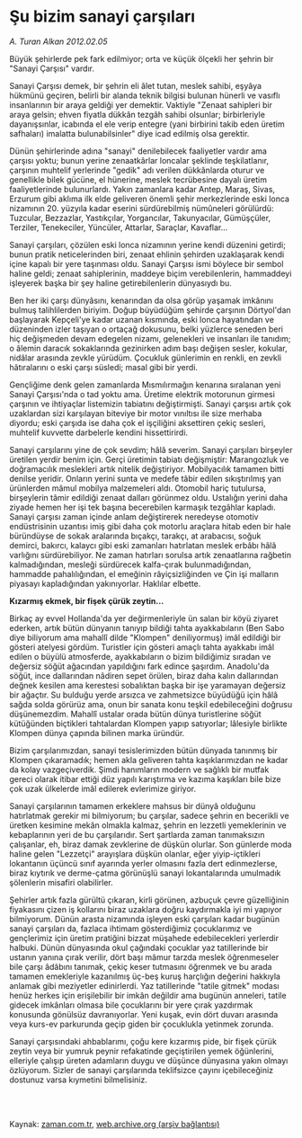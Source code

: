 # Şu bizim sanayi çarşıları

*A. Turan Alkan 2012.02.05*

<td class="columnist-detail">
<p>Büyük şehirlerde pek fark edilmiyor; orta ve küçük ölçekli her şehrin bir "Sanayi Çarşısı" vardır.</p>
<p>
<div id="haberMetinDiv">
<p>Sanayi Çarşısı demek, bir şehrin eli âlet tutan, meslek sahibi, eşyâya hükmünü geçiren, belirli bir alanda teknik bilgisi bulunan hünerli ve vasıflı insanlarının bir araya geldiği yer demektir. Vaktiyle "Zenaat sahipleri bir araya gelsin; ehven fiyatla dükkân tezgâh sahibi olsunlar; birbirleriyle dayanışsınlar, icabında el ele verip entegre (yani birbirini takib eden üretim safhaları) imalatta bulunabilsinler" diye icad edilmiş olsa gerektir.
<p>Dünün şehirlerinde adına "sanayi" denilebilecek faaliyetler vardır ama çarşısı yoktu; bunun yerine zenaatkârlar loncalar şeklinde teşkilatlanır, çarşının muhtelif yerlerinde "gedik" adı verilen dükkânlarda oturur ve genellikle bilek gücüne, el hünerine, meslek tecrübesine dayalı üretim faaliyetlerinde bulunurlardı. Yakın zamanlara kadar Antep, Maraş, Sivas, Erzurum gibi aklıma ilk elde geliveren önemli şehir merkezlerinde eski lonca nizamının 20. yüzyıla kadar eserini sürdürebilmiş nümûneleri görülürdü: Tuzcular, Bezzazlar, Yastıkçılar, Yorgancılar, Takunyacılar, Gümüşçüler, Terziler, Tenekeciler, Yüncüler, Attarlar, Saraçlar, Kavaflar...
<p> Sanayi çarşıları, çözülen eski lonca nizamının yerine kendi düzenini getirdi; bunun pratik neticelerinden biri, zenaat ehlinin şehirden uzaklaşarak kendi içine kapalı bir yere taşınması oldu. Sanayi Çarşısı ismi böylece bir sembol haline geldi; zenaat sahiplerinin, maddeye biçim verebilenlerin, hammaddeyi işleyerek başka bir şey haline getirebilenlerin dünyasıydı bu.
<p>Ben her iki çarşı dünyâsını, kenarından da olsa görüp yaşamak imkânını bulmuş talihlilerden biriyim. Doğup büyüdüğüm şehirde çarşının Dörtyol'dan başlayarak Kepçeli'ye kadar uzanan kısmında, eski lonca hayatından ve düzeninden izler taşıyan o ortaçağ dokusunu, belki yüzlerce seneden beri hiç değişmeden devam edegelen nizamı, gelenekleri ve insanları ile tanıdım; o âlemin daracık sokaklarında gezinirken adım başı değişen sesler, kokular, nidâlar arasında zevkle yürüdüm. Çocukluk günlerimin en renkli, en zevkli hâtıralarını o eski çarşı süsledi; masal gibi bir yerdi.
<p>Gençliğime denk gelen zamanlarda Mısmılırmağın kenarına sıralanan yeni Sanayi Çarşısı'nda o tad yoktu ama. Üretime elektrik motorunun girmesi çarşının ve ihtiyaçlar listemizin tabiatını değiştirmişti. Sanayi çarşısı artık çok uzaklardan sizi karşılayan biteviye bir motor vınıltısı ile size merhaba diyordu; eski çarşıda ise daha çok el işçiliğini aksettiren çekiç sesleri, muhtelif kuvvette darbelerle kendini hissettirirdi.
<p>Sanayi çarşılarını yine de çok sevdim; hâlâ severim. Sanayi çarşıları birşeyler üretilen yerdir benim için. Gerçi üretimin tabiatı değişmiştir: Marangozluk ve doğramacılık meslekleri artık nitelik değiştiriyor. Mobilyacılık tamamen bitti denilse yeridir. Onların yerini sunta ve medefe tâbir edilen sıkıştırılmış yan ürünlerden mâmul mobilya malzemeleri aldı. Otomobil hariç tutulursa, birşeylerin tâmir edildiği zenaat dalları görünmez oldu. Ustalığın yerini daha ziyade hemen her işi tek başına becerebilen karmaşık tezgâhlar kapladı. Sanayi çarşısı zaman içinde anlam değiştirerek neredeyse otomotiv endüstrisinin uzantısı imiş gibi daha çok motorlu araçlara hitab eden bir hale büründüyse de sokak aralarında bıçakçı, tarakçı, at arabacısı, soğuk demirci, bakırcı, kalaycı gibi eski zamanları hatırlatan meslek erbâbı hâlâ varlığını sürdürebiliyor. Ne zaman hatırları sorulsa artık zenaatlarına rağbetin kalmadığından, mesleği sürdürecek kalfa-çırak bulunmadığından, hammadde pahalılığından, el emeğinin râyiçsizliğinden ve Çin işi malların piyasayı kapladığından yakınıyorlar. Haklılar elbette.
<p><b>Kızarmış ekmek, bir fişek çürük zeytin...</b>
<p>Birkaç ay evvel Hollanda'da yer değirmenleriyle ün salan bir köyü ziyaret ederken, artık bütün dünyanın tanıyıp bildiği tahta ayakkabıların (Ben Sabo diye biliyorum ama mahallî dilde "Klompen" deniliyormuş) imâl edildiği bir gösteri atelyesi gördüm. Turistler için gösteri amaçlı tahta ayakkabı imâl edilen o büyülü atmosferde, ayakkabıların o bizim bildiğimiz sıradan ve değersiz söğüt ağacından yapıldığını fark edince şaşırdım. Anadolu'da söğüt, ince dallarından nâdiren sepet örülen, biraz daha kalın dallarından değnek kesilen ama kerestesi sobalıktan başka bir işe yaramayan değersiz bir ağaçtır. Su bulduğu yerde arsızca ve zahmetsizce büyüdüğü için hâlâ sağda solda görürüz ama, onun bir sanata konu teşkil edebileceğini doğrusu düşünemezdim. Mahallî ustalar orada bütün dünya turistlerine söğüt kütüğünden biçtikleri tahtalardan Klompen yapıp satıyorlar; lâlesiyle birlikte Klompen dünya çapında bilinen marka üründür.
<p>Bizim çarşılarımızdan, sanayi tesislerimizden bütün dünyada tanınmış bir Klompen çıkaramadık; hemen akla geliveren tahta kaşıklarımızdan ne kadar da kolay vazgeçiverdik. Şimdi hanımların modern ve sağlıklı bir mutfak gereci olarak itibar ettiği düz yapılı karıştırma ve kazıma kaşıkları bile bize çok uzak ülkelerde imâl edilerek evlerimize giriyor.
<p>Sanayi çarşılarının tamamen erkeklere mahsus bir dünyâ olduğunu hatırlatmak gerekir mi bilmiyorum; bu çarşılar, sadece şehrin en becerikli ve üretken kesimine mekân olmakla kalmaz, şehrin en lezzetli yemeklerinin ve kebaplarının yeri de bu çarşılarıdır. Sert şartlarda zaman tanımaksızın çalışanlar, eh, biraz damak zevklerine de düşkün olurlar. Son günlerde moda haline gelen "Lezzetçi" arayışlara düşkün olanlar, eğer yiyip-içtikleri lokantanın üçüncü sınıf ayarında yerler olmasını fazla dert edinmezlerse, biraz kıytırık ve derme-çatma görünüşlü sanayi lokantalarında umulmadık şölenlerin misafiri olabilirler.
<p>Şehirler artık fazla gürültü çıkaran, kirli görünen, azbuçuk çevre güzelliğinin fiyakasını çizen iş kollarını biraz uzaklara doğru kaydırmakla iyi mi yapıyor bilmiyorum. Dünün arasta nizamında işleyen eski çarşıları kadar bugünün sanayi çarşıları da, fazlaca ihtimam gösterdiğimiz çocuklarımız ve gençlerimiz için üretim pratiğini bizzat müşahede edebilecekleri yerlerdir halbuki. Dünün dünyasında okul çağındaki çocuklar yaz tatillerinde bir ustanın yanına çırak verilir, dört başı mâmur tarzda meslek öğrenmeseler bile çarşı âdâbını tanımak, çekiç keser tutmasını öğrenmek ve bu arada tamamen emekleriyle kazanılmış üç-beş kuruş harçlığın değerini hakkıyla anlamak gibi meziyetler edinirlerdi. Yaz tatillerinde "tatile gitmek" modası henüz herkes için erişilebilir bir imkân değildir ama bugünün anneleri, tatile gidecek imkânları olmasa bile çocuklarını bir yere çırak yazdırmak konusunda gönülsüz davranıyorlar. Yeni kuşak, evin dört duvarı arasında veya kurs-ev parkurunda geçip giden bir çocuklukla yetinmek zorunda.
<p>Sanayi çarşısındaki ahbablarımı, çoğu kere kızarmış pide, bir fişek çürük zeytin veya bir yumruk peynir refakatinde geçiştirilen yemek öğünlerini, elleriyle çalışıp üreten adamların duygu ve düşünce dünyasına yakın olmayı özlüyorum. Sizler de sanayi çarşılarında teklifsizce çayını içebileceğiniz dostunuz varsa kıymetini bilmelisiniz.</p></p></p></p></p></p></p></p></p></p></p></p></div>
</p>


<p><br>
		 </br></p></td>

Kaynak: [zaman.com.tr](http://zaman.com.tr/yazar.do?yazino=1240161), [web.archive.org (arşiv bağlantısı)](http://web.archive.org/web/20120209015208/http://zaman.com.tr:80/yazar.do?yazino=1240161)
